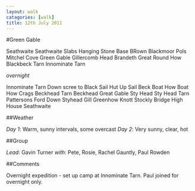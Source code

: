 ```yaml
---
layout: walk
catagories: [walk]
title: 12th July 2011
---
```

#Green Gable

Seathwaite
Seathwaite Slabs
Hanging Stone
Base BRown
Blackmoor Pols
Mitchel Cove
Green Gable
Gillercomb Head
Brandeth
Great Round How
Blackbeck Tarn
Innominate Tarn

_overnight_

Innominate Tarn
Down scree to Black Sail Hut
Up Sail Beck
Boat How
Boat How Crags
Beckhead Tarn
Beckhead
Great Gable
Sty Head
Sty Head Tarn
Pattersons Ford
Down Styhead Gill
Greenhow Knott
Stockly Bridge
High House
Seathwaite


##Weather

*Day 1*: Warm, sunny intervals, some overcast
*Day 2*: Very sunny, clear, hot

##Group

*Lead*: Gavin Turner
*with*: Pete, Rosie, Rachel Gauntly, Paul Rowden

##Comments

Overnight expedition - set up camp at Innominate Tarn.
Paul joined for overnight only.
